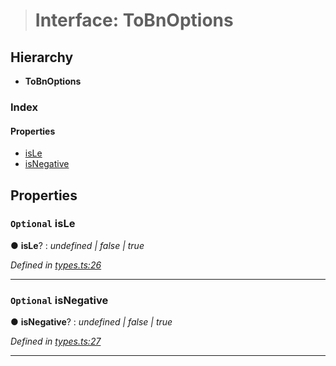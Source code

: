 > # Interface: ToBnOptions

## Hierarchy

* **ToBnOptions**

### Index

#### Properties

* [isLe](_types_.tobnoptions.md#optional-isle)
* [isNegative](_types_.tobnoptions.md#optional-isnegative)

## Properties

### `Optional` isLe

● **isLe**? : *undefined | false | true*

*Defined in [types.ts:26](https://github.com/polkadot-js/common/blob/0021731/packages/util/src/types.ts#L26)*

___

### `Optional` isNegative

● **isNegative**? : *undefined | false | true*

*Defined in [types.ts:27](https://github.com/polkadot-js/common/blob/0021731/packages/util/src/types.ts#L27)*

___